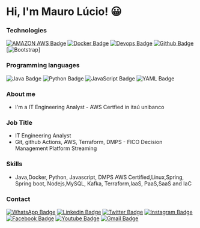# Hi, I'm Mauro Lúcio! :grinning: 
### Technologies
[![AMAZON AWS Badge](https://img.shields.io/badge/Amazon_AWS-FF9900?style=flat-square&logo=amazonaws&logoColor=white&link=https://www.credly.com/badges/a591e410-23b1-4138-8ef6-82ad1a7f5f31/public_url)](https://www.credly.com/badges/a591e410-23b1-4138-8ef6-82ad1a7f5f31/public_url)
[![Docker Badge](https://img.shields.io/badge/Docker-6495ED?style=flat-square&logo=docker&logoColor=white&link=https://www.certificacaolinux.com.br/certificado/2532603305/50230905/)](https://www.certificacaolinux.com.br/certificado/2532603305/50230905/)
[![Devops Badge](https://img.shields.io/badge/Devops-A0522D?style=flat-square&logo=devops&logoColor=white&link=https://www.credential.net/8d8248bc-98af-4f0a-a04c-02c295da2eb2#gs.14j8ca)](https://www.credential.net/8d8248bc-98af-4f0a-a04c-02c295da2eb2#gs.14j8ca)
[![Github Badge](https://img.shields.io/badge/-Github-000?style=flat-square&logo=Github&logoColor=white&link=https://github.com/mauroslucios)](https://github.com/mauroslucios)
[![Bootstrap](https://img.shields.io/badge/-boostrap-0D1117?style=for-the-badge&logo=bootstrap&labelColor=0D1117)]

### Programming languages
![Java Badge](https://img.shields.io/badge/java-%23ED8B00.svg?style=for-the-badge&logo=openjdk&logoColor=white)
![Python Badge](https://img.shields.io/badge/python-3670A0?style=for-the-badge&logo=python&logoColor=ffdd54)
![JavaScript Badge](https://img.shields.io/badge/JavaScript-F7DF1E?style=for-the-badge&logo=javascript&logoColor=black)
![YAML Badge](https://img.shields.io/badge/yaml-%23ffffff.svg?style=for-the-badge&logo=yaml&logoColor=151515)
### About me
- I'm a IT Engineering Analyst - AWS Certfied in itaú unibanco 

### Job Title
- IT Engineering Analyst
- Git, github Actions, AWS, Terraform, DMPS - FICO Decision Management Platform Streaming

### Skills
- Java,Docker, Python, Javascript, DMPS AWS Certified,Linux,Spring, Spring boot, Nodejs,MySQL, Kafka, Terraform,IaaS, PaaS,SaaS and IaC
    
### Contact
[![WhatsApp Badge](https://img.shields.io/badge/WhatsApp-25D366?style=for-the-badge&logo=whatsapp&logoColor=white)](https://wa.me/55+24+S988291621)
[![Linkedin Badge](https://img.shields.io/badge/-LinkedIn-blue?style=flat-square&labelColor=01579B&logo=Linkedin&logoColor=white&link=https://www.linkedin.com/in/mauro-lúcio-pereira/)](https://www.linkedin.com/in/mauro-lúcio-pereira/)
[![Twitter Badge](https://img.shields.io/badge/-Twitter-1ca0f1?style=flat-square&labelColor=01579B&logo=twitter&logoColor=white&link=https://twitter.com/mauroslucios)](https://twitter.com/mauroslucios)
[![Instagram Badge](https://img.shields.io/badge/Instagram-E4405F?style=flat-square&labelColor=CC0000&logo=instagram&logoColor=white)](https://www.instagram.com/luciospsilva/)
[![Facebook Badge](https://img.shields.io/badge/facebook-%231877F2.svg?&style=flat-square&labelColor=01579B&logo=facebook&logoColor=white)](https://www.facebook.com/mauroslucios)
[![Youtube Badge](https://img.shields.io/badge/YouTube-FF0000?style=flat-square&logo=youtube&logoColor=white)](https://www.youtube.com/channel/UCFUC1CjoLr7PTFVMRAbLkiw)
[![Gmail Badge](https://img.shields.io/badge/Gmail-333333?style=for-the-badge&logo=gmail&logoColor=red)](mailto:maurosluciosestudos@gmail.com)

